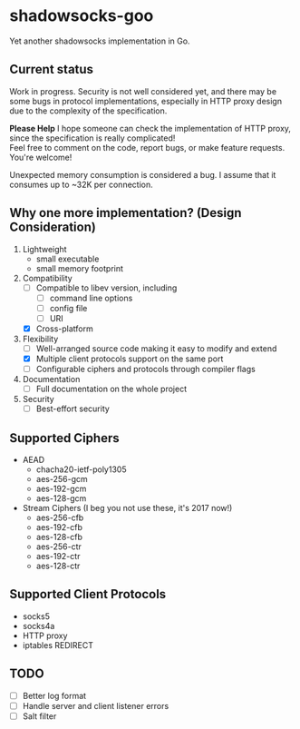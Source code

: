 shadowsocks-goo
===
Yet another shadowsocks implementation in Go.

Current status
---
Work in progress. Security is not well considered yet, and there may be some bugs in protocol implementations,
especially in HTTP proxy design due to the complexity of the specification.

**Please Help** I hope someone can check the implementation of HTTP proxy, since the specification is really complicated!  
Feel free to comment on the code, report bugs, or make feature requests. You're welcome!

Unexpected memory consumption is considered a bug. I assume that it consumes up to ~32K per connection.

Why one more implementation? (Design Consideration)
---
1. Lightweight
    - small executable
    - small memory footprint
2. Compatibility
    - [ ] Compatible to libev version, including
        - [ ] command line options
        - [ ] config file
        - [ ] URI
    - [x] Cross-platform
3. Flexibility
    - [ ] Well-arranged source code making it easy to modify and extend
    - [x] Multiple client protocols support on the same port
    - [ ] Configurable ciphers and protocols through compiler flags
4. Documentation
    - [ ] Full documentation on the whole project
5. Security
    - [ ] Best-effort security

Supported Ciphers
---
- AEAD
  * chacha20-ietf-poly1305
  * aes-256-gcm
  * aes-192-gcm
  * aes-128-gcm
- Stream Ciphers (I beg you not use these, it's 2017 now!)
  * aes-256-cfb
  * aes-192-cfb
  * aes-128-cfb
  * aes-256-ctr
  * aes-192-ctr
  * aes-128-ctr

Supported Client Protocols
---
* socks5
* socks4a
* HTTP proxy
* iptables REDIRECT

TODO
---
- [ ] Better log format
- [ ] Handle server and client listener errors
- [ ] Salt filter
